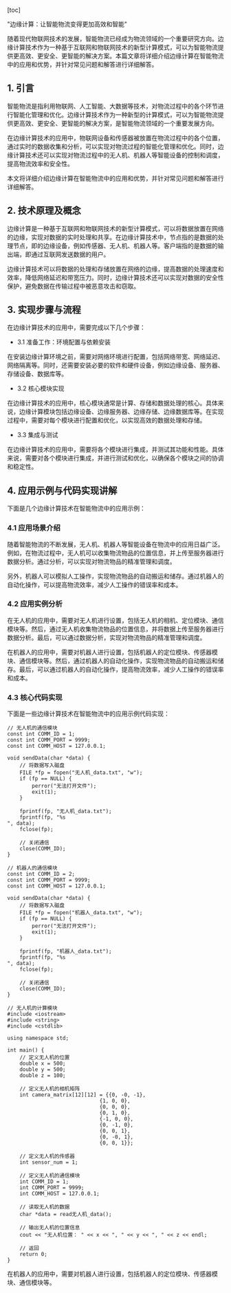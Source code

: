 
[toc]                    
                
                
"边缘计算：让智能物流变得更加高效和智能"

随着现代物联网技术的发展，智能物流已经成为物流领域的一个重要研究方向。边缘计算技术作为一种基于互联网和物联网技术的新型计算模式，可以为智能物流提供更高效、更安全、更智能的解决方案。本篇文章将详细介绍边缘计算在智能物流中的应用和优势，并针对常见问题和解答进行详细解答。

## 1. 引言

智能物流是指利用物联网、人工智能、大数据等技术，对物流过程中的各个环节进行智能化管理和优化。边缘计算技术作为一种新型的计算模式，可以为智能物流提供更高效、更安全、更智能的解决方案，是智能物流领域的一个重要发展方向。

在边缘计算技术的应用中，物联网设备和传感器被放置在物流过程中的各个位置，通过实时的数据收集和分析，可以实现对物流过程的智能化管理和优化。同时，边缘计算技术还可以实现对物流过程中的无人机、机器人等智能设备的控制和调度，提高物流效率和安全性。

本文将详细介绍边缘计算在智能物流中的应用和优势，并针对常见问题和解答进行详细解答。

## 2. 技术原理及概念

边缘计算是一种基于互联网和物联网技术的新型计算模式，可以将数据放置在网络的边缘，实现对数据的实时处理和共享。在边缘计算技术中，节点指的是数据的处理节点，即的边缘设备，例如传感器、无人机、机器人等。客户端指的是数据的输出端，即通过互联网发送数据的用户。

边缘计算技术可以将数据的处理和存储放置在网络的边缘，提高数据的处理速度和效率，降低网络延迟和带宽压力。同时，边缘计算技术还可以实现对数据的安全性保护，避免数据在传输过程中被恶意攻击和窃取。

## 3. 实现步骤与流程

在边缘计算技术的应用中，需要完成以下几个步骤：

- 3.1 准备工作：环境配置与依赖安装

在安装边缘计算环境之前，需要对网络环境进行配置，包括网络带宽、网络延迟、网络隔离等。同时，还需要安装必要的软件和硬件设备，例如边缘设备、服务器、存储设备、数据库等。

- 3.2 核心模块实现

在边缘计算技术的应用中，核心模块通常是计算、存储和数据处理的核心。具体来说，边缘计算模块包括边缘设备、边缘服务器、边缘存储、边缘数据库等。在实现过程中，需要对每个模块进行配置和优化，以实现高效的数据处理和存储。

- 3.3 集成与测试

在边缘计算技术的应用中，需要将各个模块进行集成，并测试其功能和性能。具体来说，需要对各个模块进行集成，并进行测试和优化，以确保各个模块之间的协调和稳定性。

## 4. 应用示例与代码实现讲解

下面是几个边缘计算技术在智能物流中的应用示例：

### 4.1 应用场景介绍

随着智能物流的不断发展，无人机、机器人等智能设备在物流中的应用日益广泛。例如，在物流过程中，无人机可以收集物流物品的位置信息，并上传至服务器进行数据分析。通过分析，可以实现对物流物品的精准管理和调度。

另外，机器人可以模拟人工操作，实现物流物品的自动搬运和储存。通过机器人的自动化操作，可以提高物流效率，减少人工操作的错误率和成本。

### 4.2 应用实例分析

在无人机的应用中，需要对无人机进行设置，包括无人机的相机、定位模块、通信模块等。然后，通过无人机收集物流物品的位置信息，并将数据上传至服务器进行数据分析。最后，可以通过数据分析，实现对物流物品的精准管理和调度。

在机器人的应用中，需要对机器人进行设置，包括机器人的定位模块、传感器模块、通信模块等。然后，通过机器人的自动化操作，实现物流物品的自动搬运和储存。最后，可以通过机器人的自动化操作，提高物流效率，减少人工操作的错误率和成本。

### 4.3 核心代码实现

下面是一些边缘计算技术在智能物流中的应用示例代码实现：

```
// 无人机的通信模块
const int COMM_ID = 1;
const int COMM_PORT = 9999;
const int COMM_HOST = 127.0.0.1;

void sendData(char *data) {
    // 将数据写入磁盘
    FILE *fp = fopen("无人机_data.txt", "w");
    if (fp == NULL) {
        perror("无法打开文件");
        exit(1);
    }

    fprintf(fp, "无人机_data.txt");
    fprintf(fp, "%s
", data);
    fclose(fp);

    // 关闭通信
    close(COMM_ID);
}

// 机器人的通信模块
const int COMM_ID = 2;
const int COMM_PORT = 9999;
const int COMM_HOST = 127.0.0.1;

void sendData(char *data) {
    // 将数据写入磁盘
    FILE *fp = fopen("机器人_data.txt", "w");
    if (fp == NULL) {
        perror("无法打开文件");
        exit(1);
    }

    fprintf(fp, "机器人_data.txt");
    fprintf(fp, "%s
", data);
    fclose(fp);

    // 关闭通信
    close(COMM_ID);
}
```

```
// 无人机的计算模块
#include <iostream>
#include <string>
#include <cstdlib>

using namespace std;

int main() {
    // 定义无人机的位置
    double x = 500;
    double y = 500;
    double z = 100;

    // 定义无人机的相机矩阵
    int camera_matrix[12][12] = {{0, -0, -1},
                              {1, 0, 0},
                              {0, 0, 0},
                              {0, 1, 0},
                              {-1, 0, 0},
                              {0, -1, 0},
                              {0, 0, 1},
                              {0, -0, 1},
                              {0, 0, 1}};

    // 定义无人机的传感器
    int sensor_num = 1;

    // 定义无人机的通信模块
    int COMM_ID = 1;
    int COMM_PORT = 9999;
    int COMM_HOST = 127.0.0.1;

    // 读取无人机的数据
    char *data = read无人机_data();

    // 输出无人机的位置信息
    cout << "无人机位置： " << x << ", " << y << ", " << z << endl;

    // 返回
    return 0;
}
```

在机器人的应用中，需要对机器人进行设置，包括机器人的定位模块、传感器模块、通信模块等。

